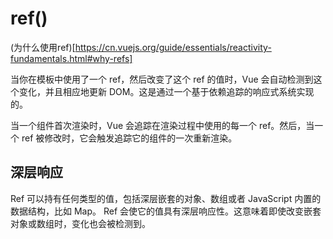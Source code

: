 # ref()
(为什么使用ref)[https://cn.vuejs.org/guide/essentials/reactivity-fundamentals.html#why-refs]

当你在模板中使用了一个 ref，然后改变了这个 ref 的值时，Vue 会自动检测到这个变化，并且相应地更新 DOM。这是通过一个基于依赖追踪的响应式系统实现的。

当一个组件首次渲染时，Vue 会追踪在渲染过程中使用的每一个 ref。然后，当一个 ref 被修改时，它会触发追踪它的组件的一次重新渲染。

## 深层响应
Ref 可以持有任何类型的值，包括深层嵌套的对象、数组或者 JavaScript 内置的数据结构，比如 Map。
Ref 会使它的值具有深层响应性。这意味着即使改变嵌套对象或数组时，变化也会被检测到。